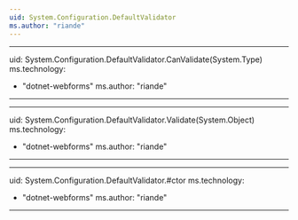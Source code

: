 ```yaml
---
uid: System.Configuration.DefaultValidator
ms.author: "riande"
---
```


---
uid: System.Configuration.DefaultValidator.CanValidate(System.Type)
ms.technology: 
  - "dotnet-webforms"
ms.author: "riande"
---

---
uid: System.Configuration.DefaultValidator.Validate(System.Object)
ms.technology: 
  - "dotnet-webforms"
ms.author: "riande"
---

---
uid: System.Configuration.DefaultValidator.#ctor
ms.technology: 
  - "dotnet-webforms"
ms.author: "riande"
---
